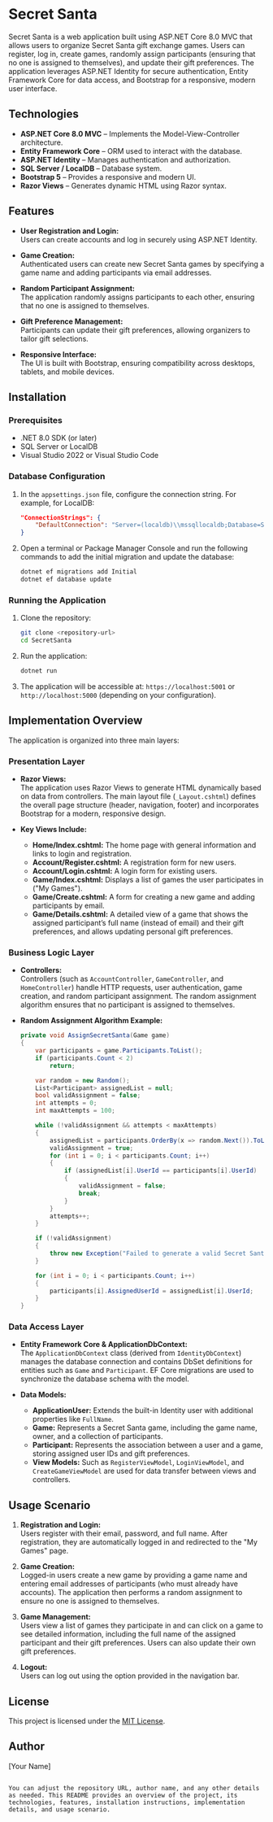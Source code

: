 # Secret Santa

Secret Santa is a web application built using ASP.NET Core 8.0 MVC that allows users to organize Secret Santa gift exchange games. Users can register, log in, create games, randomly assign participants (ensuring that no one is assigned to themselves), and update their gift preferences. The application leverages ASP.NET Identity for secure authentication, Entity Framework Core for data access, and Bootstrap for a responsive, modern user interface.

## Technologies

- **ASP.NET Core 8.0 MVC** – Implements the Model-View-Controller architecture.
- **Entity Framework Core** – ORM used to interact with the database.
- **ASP.NET Identity** – Manages authentication and authorization.
- **SQL Server / LocalDB** – Database system.
- **Bootstrap 5** – Provides a responsive and modern UI.
- **Razor Views** – Generates dynamic HTML using Razor syntax.

## Features

- **User Registration and Login:**  
  Users can create accounts and log in securely using ASP.NET Identity.

- **Game Creation:**  
  Authenticated users can create new Secret Santa games by specifying a game name and adding participants via email addresses.

- **Random Participant Assignment:**  
  The application randomly assigns participants to each other, ensuring that no one is assigned to themselves.

- **Gift Preference Management:**  
  Participants can update their gift preferences, allowing organizers to tailor gift selections.

- **Responsive Interface:**  
  The UI is built with Bootstrap, ensuring compatibility across desktops, tablets, and mobile devices.

## Installation

### Prerequisites

- .NET 8.0 SDK (or later)
- SQL Server or LocalDB
- Visual Studio 2022 or Visual Studio Code

### Database Configuration

1. In the `appsettings.json` file, configure the connection string. For example, for LocalDB:

   ```json
   "ConnectionStrings": {
       "DefaultConnection": "Server=(localdb)\\mssqllocaldb;Database=SecretSantaDb;Trusted_Connection=True;MultipleActiveResultSets=true"
   }
   ```

2. Open a terminal or Package Manager Console and run the following commands to add the initial migration and update the database:

   ```bash
   dotnet ef migrations add Initial
   dotnet ef database update
   ```

### Running the Application

1. Clone the repository:

   ```bash
   git clone <repository-url>
   cd SecretSanta
   ```

2. Run the application:

   ```bash
   dotnet run
   ```

3. The application will be accessible at:
   `https://localhost:5001` or `http://localhost:5000` (depending on your configuration).

## Implementation Overview

The application is organized into three main layers:

### Presentation Layer

- **Razor Views:**  
  The application uses Razor Views to generate HTML dynamically based on data from controllers. The main layout file (`_Layout.cshtml`) defines the overall page structure (header, navigation, footer) and incorporates Bootstrap for a modern, responsive design.

- **Key Views Include:**
  - **Home/Index.cshtml:** The home page with general information and links to login and registration.
  - **Account/Register.cshtml:** A registration form for new users.
  - **Account/Login.cshtml:** A login form for existing users.
  - **Game/Index.cshtml:** Displays a list of games the user participates in ("My Games").
  - **Game/Create.cshtml:** A form for creating a new game and adding participants by email.
  - **Game/Details.cshtml:** A detailed view of a game that shows the assigned participant’s full name (instead of email) and their gift preferences, and allows updating personal gift preferences.

### Business Logic Layer

- **Controllers:**  
  Controllers (such as `AccountController`, `GameController`, and `HomeController`) handle HTTP requests, user authentication, game creation, and random participant assignment. The random assignment algorithm ensures that no participant is assigned to themselves.

- **Random Assignment Algorithm Example:**

  ```csharp
  private void AssignSecretSanta(Game game)
  {
      var participants = game.Participants.ToList();
      if (participants.Count < 2)
          return;
  
      var random = new Random();
      List<Participant> assignedList = null;
      bool validAssignment = false;
      int attempts = 0;
      int maxAttempts = 100;
  
      while (!validAssignment && attempts < maxAttempts)
      {
          assignedList = participants.OrderBy(x => random.Next()).ToList();
          validAssignment = true;
          for (int i = 0; i < participants.Count; i++)
          {
              if (assignedList[i].UserId == participants[i].UserId)
              {
                  validAssignment = false;
                  break;
              }
          }
          attempts++;
      }
  
      if (!validAssignment)
      {
          throw new Exception("Failed to generate a valid Secret Santa assignment without self-assignment.");
      }
  
      for (int i = 0; i < participants.Count; i++)
      {
          participants[i].AssignedUserId = assignedList[i].UserId;
      }
  }
  ```

### Data Access Layer

- **Entity Framework Core & ApplicationDbContext:**  
  The `ApplicationDbContext` class (derived from `IdentityDbContext`) manages the database connection and contains DbSet definitions for entities such as `Game` and `Participant`. EF Core migrations are used to synchronize the database schema with the model.

- **Data Models:**
  - **ApplicationUser:** Extends the built-in Identity user with additional properties like `FullName`.
  - **Game:** Represents a Secret Santa game, including the game name, owner, and a collection of participants.
  - **Participant:** Represents the association between a user and a game, storing assigned user IDs and gift preferences.
  - **View Models:** Such as `RegisterViewModel`, `LoginViewModel`, and `CreateGameViewModel` are used for data transfer between views and controllers.

## Usage Scenario

1. **Registration and Login:**  
   Users register with their email, password, and full name. After registration, they are automatically logged in and redirected to the "My Games" page.

2. **Game Creation:**  
   Logged-in users create a new game by providing a game name and entering email addresses of participants (who must already have accounts). The application then performs a random assignment to ensure no one is assigned to themselves.

3. **Game Management:**  
   Users view a list of games they participate in and can click on a game to see detailed information, including the full name of the assigned participant and their gift preferences. Users can also update their own gift preferences.

4. **Logout:**  
   Users can log out using the option provided in the navigation bar.

## License

This project is licensed under the [MIT License](LICENSE).

## Author

[Your Name]
```

You can adjust the repository URL, author name, and any other details as needed. This README provides an overview of the project, its technologies, features, installation instructions, implementation details, and usage scenario.
